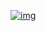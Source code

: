 [![img](https://www.mundojs.com.br/wp-content/uploads/2019/09/JavaScript-B%C3%A1sico-e1567536717646.jpg)](https://www.udemy.com/course/javascript-basico/)
